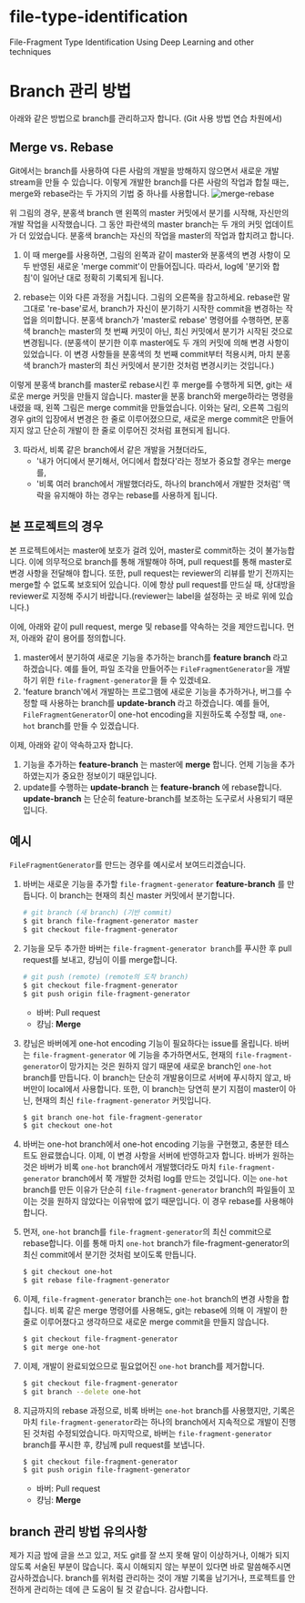 # file-type-identification
File-Fragment Type Identification Using Deep Learning and other techniques

# Branch 관리 방법
아래와 같은 방법으로 branch를 관리하고자 합니다. (Git 사용 방법 연습 차원에서)

## Merge vs. Rebase
Git에서는 branch를 사용하여 다른 사람의 개발을 방해하지 않으면서 새로운 개발 stream을 만들 수 있습니다.
이렇게 개발한 branch를 다른 사람의 작업과 합칠 때는, merge와 rebase라는 두 가지의 기법 중 하나를 사용합니다.
![merge-rebase](https://raw.githubusercontent.com/gitforteams/diagrams/master/balsamiq/merge-types.png "merge and rebase")

위 그림의 경우, 분홍색 branch 맨 왼쪽의 master 커밋에서 분기를 시작해, 자신만의 개발 작업을 시작했습니다.
그 동안 파란색의 master branch는 두 개의 커밋 업데이트가 더 있었습니다.
분홍색 branch는 자신의 작업을 master의 작업과 합치려고 합니다.

1. 이 때 merge를 사용하면, 그림의 왼쪽과 같이 master와 분홍색의 변경 사항이 모두 반영된 새로운 'merge commit'이 만들어집니다.
따라서, log에 '분기와 합침'이 일어난 대로 정확히 기록되게 됩니다.

2. rebase는 이와 다른 과정을 거칩니다. 그림의 오른쪽을 참고하세요.
rebase란 말 그대로 're-base'로서, branch가 자신이 분기하기 시작한 commit을 변경하는 작업을 의미합니다.
분홍색 branch가 'master로 rebase' 명령어를 수행하면, 분홍색 branch는 master의 첫 번째 커밋이 아닌, 최신 커밋에서 분기가 시작된 것으로 변경됩니다. 
(분홍색이 분기한 이후 master에도 두 개의 커밋에 의해 변경 사항이 있었습니다. 이 변경 사항들을 분홍색의 첫 번째 commit부터 적용시켜, 마치 분홍색 branch가 master의 최신 커밋에서 분기한 것처럼 변경시키는 것입니다.)

이렇게 분홍색 branch를 master로 rebase시킨 후 merge를 수행하게 되면, git는 새로운 merge 커밋을 만들지 않습니다.
master을 분홍 branch와 merge하라는 명령을 내렸을 때, 왼쪽 그림은 merge commit을 만들었습니다. 이와는 달리, 오른쪽 그림의 경우 git의 입장에서 변경은 한 줄로 이루어졌으므로, 새로운 merge commit은 만들어지지 않고 단순히 개발이 한 줄로 이루어진 것처럼 표현되게 됩니다.

3. 따라서, 비록 같은 branch에서 같은 개발을 거쳤더라도, 
    * '내가 어디에서 분기해서, 어디에서 합쳤다'라는 정보가 중요할 경우는 merge를, 
    * '비록 여러 branch에서 개발했더라도, 하나의 branch에서 개발한 것처럼' 맥락을 유지해야 하는 경우는 rebase를 사용하게 됩니다.

## 본 프로젝트의 경우
본 프로젝트에서는 master에 보호가 걸려 있어, master로 commit하는 것이 불가능합니다.
이에 의무적으로 branch를 통해 개발해야 하며, pull request를 통해 master로 변경 사항을 전달해야 합니다.
또한, pull request는 reviewer의 리뷰를 받기 전까지는 merge할 수 없도록 보호되어 있습니다. 이에 항상 pull request를 만드실 때, 상대방을 reviewer로 지정해 주시기 바랍니다.(reviewer는 label을 설정하는 곳 바로 위에 있습니다.)

이에, 아래와 같이 pull request, merge 및 rebase를 약속하는 것을 제안드립니다.
먼저, 아래와 같이 용어를 정의합니다.
1. master에서 분기하여 새로운 기능을 추가하는 branch를 **feature branch** 라고 하겠습니다. 예를 들어, 파일 조각을 만들어주는 `FileFragmentGenerator`을 개발하기 위한 `file-fragment-generator`을 들 수 있겠네요.
2. 'feature branch'에서 개발하는 프로그램에 새로운 기능을 추가하거나, 버그를 수정할 때 사용하는 branch를 **update-branch** 라고 하겠습니다. 예를 들어, `FileFragmentGenerator`이 one-hot encoding을 지원하도록 수정할 때, `one-hot` branch를 만들 수 있겠습니다.

이제, 아래와 같이 약속하고자 합니다.
1. 기능을 추가하는 **feature-branch** 는 master에 **merge** 합니다. 언제 기능을 추가하였는지가 중요한 정보이기 때문입니다.
2. update를 수행하는 **update-branch** 는 **feature-branch** 에 rebase합니다. **update-branch** 는 단순히 feature-branch를 보조하는 도구로서 사용되기 때문입니다.

## 예시
`FileFragmentGenerator`를 만드는 경우를 예시로서 보여드리겠습니다.
1. 바버는 새로운 기능을 추가할 `file-fragment-generator` **feature-branch** 를 만듭니다. 이 branch는 현재의 최신 master 커밋에서 분기합니다.
    ```bash
    # git branch (새 branch) (기반 commit)
    $ git branch file-fragment-generator master
    $ git checkout file-fragment-generator
    ```

2. 기능을 모두 추가한 바버는 `file-fragment-generator branch`를 푸시한 후 pull request를 보내고, 컁님이 이를 merge합니다.
    ```bash
    # git push (remote) (remote의 도착 branch)
    $ git checkout file-fragment-generator
    $ git push origin file-fragment-generator
    ```
    * 바버: Pull request
    * 컁님: **Merge**

3. 컁님은 바버에게 one-hot encoding 기능이 필요하다는 issue를 올립니다. 바버는 `file-fragment-generator` 에 기능을 추가하면서도, 현재의 `file-fragment-generator`이 망가지는 것은 원하지 않기 때문에 새로운 branch인 `one-hot` branch를 만듭니다. 이 branch는 단순히 개발용이므로 서버에 푸시하지 않고, 바버만이 local에서 사용합니다. 또한, 이 branch는 당연히 분기 지점이 master이 아닌, 현재의 최신 `file-fragment-generator` 커밋입니다.
    ```bash
    $ git branch one-hot file-fragment-generator
    $ git checkout one-hot
    ```

4. 바버는 one-hot branch에서 one-hot encoding 기능을 구현했고, 충분한 테스트도 완료했습니다. 이제, 이 변경 사항을 서버에 반영하고자 합니다. 바버가 원하는 것은 바버가 비록 `one-hot` branch에서 개발했더라도 마치 `file-fragment-generator` branch에서 쭉 개발한 것처럼 log를 만드는 것입니다. 이는 `one-hot` branch를 만든 이유가 단순히 `file-fragment-generator` branch의 파일들이 꼬이는 것을 원하지 않았다는 이유밖에 없기 때문입니다. 이 경우 rebase를 사용해야 합니다.

5. 먼저, `one-hot` branch를 `file-fragment-generator`의 최신 commit으로 rebase합니다. 이를 통해 마치 `one-hot` branch가 file-fragment-generator의 최신 commit에서 분기한 것처럼 보이도록 만듭니다.
    ```bash
    $ git checkout one-hot
    $ git rebase file-fragment-generator
    ```

6. 이제, `file-fragment-generator` branch는 `one-hot` branch의 변경 사항을 합칩니다. 비록 같은 merge 명령어를 사용해도, git는 rebase에 의해 이 개발이 한 줄로 이루어졌다고 생각하므로 새로운 merge commit을 만들지 않습니다.
    ```bash
    $ git checkout file-fragment-generator
    $ git merge one-hot
    ```

7. 이제, 개발이 완료되었으므로 필요없어진 `one-hot` branch를 제거합니다.
    ```bash
    $ git checkout file-fragment-generator
    $ git branch --delete one-hot
    ```

8. 지금까지의 rebase 과정으로, 비록 바버는 `one-hot` branch를 사용했지만, 기록은 마치 `file-fragment-generator`라는 하나의 branch에서 지속적으로 개발이 진행된 것처럼 수정되었습니다. 마지막으로, 바버는 `file-fragment-generator` branch를 푸시한 후, 컁님께 pull request를 보냅니다.
    ```bash
    $ git checkout file-fragment-generator
    $ git push origin file-fragment-generator
    ```
    * 바버: Pull request
    * 컁님: **Merge**

## branch 관리 방법 유의사항
제가 지금 밤에 글을 쓰고 있고, 저도 git를 잘 쓰지 못해 말이 이상하거나, 이해가 되지 않도록 서술된 부분이 많습니다. 혹시 이해되지 않는 부분이 있다면 바로 말씀해주시면 감사하겠습니다. branch를 위처럼 관리하는 것이 개발 기록을 남기거나, 프로젝트를 안전하게 관리하는 데에 큰 도움이 될 것 같습니다. 감사합니다.

